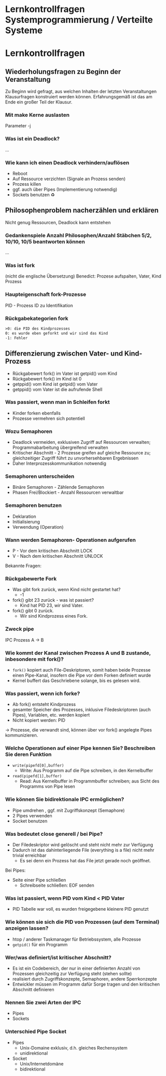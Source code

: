 <!----------
title: "Lernkontrollfragen Systemprogrammierung / Verteilte Systeme"
date: "Semester 5"
keywords: [Systemprogrammierung, Verteilte Systeme, RES, DHGE, Semester 5]
---------->

Lernkontrollfragen Systemprogrammierung / Verteilte Systeme
========================================

<!-- md2apkg ignore-card -->

# Lernkontrollfragen

## Wiederholungsfragen zu Beginn der Veranstaltung

<!-- md2apkg ignore-card -->

Zu Beginn wird gefragt, aus welchen Inhalten der letzten Veranstaltungen Klausurfragen konstruiert werden können.
Erfahrungsgemäß ist das am Ende ein großer Teil der Klausur.

### Mit make Kerne auslasten

Parameter -j

### Was ist ein Deadlock?

...

### Wie kann ich einen Deadlock verhindern/auflösen

- Reboot
- Auf Ressource verzichten (Signale an Prozess senden)
- Prozess killen
- ggf. auch über Pipes (Implementierung notwendig)
- Sockets benutzen ♻️ <!-- na mal sehen ob das in LaTeX und anki probleme macht -->

## Philosophenproblem nacherzählen und erklären

Nicht genug Ressourcen, Deadlock kann entstehen

### Gedankenspiele Anzahl Philosophen/Anzahl Stäbchen 5/2, 10/10, 10/5 beantworten können

...

### Was ist fork

(nicht die englische Übersetzung)
Benedict: Prozese aufspalten, Vater, Kind Prozess

### Haupteigenschaft fork-Prozesse

PID - Prozess ID zu Identifikation
<!-- Max hier ergänzen wenn du magst ### Eigenschaften eines Prozesses -->

### Rückgabekategorien fork

```txt
>0: die PID des Kindprozesses
0: es wurde eben geforkt und wir sind das Kind
-1: Fehler
```

## Differenzierung zwischen Vater- und Kind-Prozess

- Rückgabewert fork() im Vater ist getpid() vom Kind
- Rückgabewert fork() im Kind ist 0
- getppid() vom Kind ist getpid() vom Vater
- getppid() vom Vater ist die aufrufende Shell

### Was passiert, wenn man in Schleifen forkt

- Kinder forken ebenfalls
- Prozesse vermehren sich potentiell

### Wozu Semaphoren

- Deadlock vermeiden, exklusiven Zugriff auf Ressourcen verwalten; Programmabarbeitung übergreifend verwalten
- Kritischer Abschnitt - 2 Prozesse greifen auf gleiche Ressource zu; gleichzeitiger Zugriff führt zu unvorhersehbaren Ergebnissen
- Daher Interprozesskommunikation notwendig

### Semaphoren unterscheiden

- Binäre Semaphoren - Zählende Semaphoren
- Phasen Frei/Blockiert - Anzahl Ressourcen verwaltbar

### Semaphoren benutzen

- Deklaration
- Initialisierung
- Verwendung (Operation)

### Wann werden Semaphoren- Operationen aufgerufen

- P - Vor dem kritischen Abschnitt LOCK
- V - Nach dem kritischen Abschnitt UNLOCK

Bekannte Fragen:

### Rückgabewerte Fork

- Was gibt fork zurück, wenn Kind nicht gestartet hat?
  - -1
- fork() gibt 23 zurück - was ist passiert?
  - Kind hat PID 23, wir sind Vater.
- fork() gibt 0 zurück.
  - Wir sind Kindprozess eines Fork.

### Zweck pipe

IPC Prozess A -> B

### Wie kommt der Kanal zwischen Prozess A und B zustande, inbesondere mit fork()?

<!-- Antwort Studi: vgl. Sockets (File) -->

- ``fork()`` kopiert auch File-Deskriptoren, somit haben beide Prozesse einen Pipe-Kanal, insofern die Pipe vor dem Forken definiert wurde
- Kernel buffert das Geschriebene solange, bis es gelesen wird.

### Was passiert, wenn ich forke?

- Ab fork() entsteht Kindprozess
- gesamter Speicher des Prozesses, inklusive Filedeskriptoren (auch Pipes), Variablen, etc. werden kopiert
- Nicht kopiert werden: PID<!-- DUH -->

$\rightarrow$ Prozesse, die verwandt sind, können über vor fork() angelegte Pipes kommunizieren.

### Welche Operationen auf einer Pipe kennen Sie? Beschreiben Sie deren Funktion

- `write(pipefd[0],buffer)`
  - Write: Aus Programm auf die Pipe schreiben, in den Kernelbuffer
- `read(pipefd[1],buffer)`
  - Read: Aus Kernelbuffer in Programmbuffer schreiben; aus Sicht des Programms von Pipe lesen

### Wie können Sie bidirektionale IPC ermöglichen?

- Pipe umdrehen <!-- LOL -->, ggf. mit Zugriffskonzept (Semaphore)
- 2 Pipes verwenden
- Socket benutzen

### Was bedeutet close generell / bei Pipe?

- Der Filedeskriptor wird gelöscht und steht nicht mehr zur Verfügung
- Dadurch ist das dahinterliegende File (everything is a file) nicht mehr trivial erreichbar
  - Es sei denn ein Prozess hat das File jetzt gerade noch geöffnet.

Bei Pipes:

- Seite einer Pipe schließen
  - Schreibseite schließen: EOF senden

<!-- **PIDs differieren stark, was ist passiert?**  -->

<!-- #### Was passiert, wenn der Wertebereich für PIDs erschöpft ist? (2 Möglichkeiten) TODO -->

### Was ist passiert, wenn PID vom Kind < PID Vater

- PID Tabelle war voll, es wurden freigegebene kleinere PID genutzt

### Wie können sie sich die PID von Prozessen (auf dem Terminal) anzeigen lassen?

- htop / anderer Taskmanager für Betriebssystem, alle Prozesse
- `getpid()` für ein Programm

### Wer/was definiert/ist kritischer Abschnitt?

- Es ist ein Codebereich, der nur in einer definierten Anzahl von Prozessen gleichzeitig zur Verfügung steht (stehen sollte)
- realisiert durch Zugriffskonzepte, Semaphoren, andere Sperrkonzepte
- Entwickler müssen im Programm dafür Sorge tragen und den kritischen Abschnitt definieren

### Nennen Sie zwei Arten der IPC

- Pipes
- Sockets

### Unterschied Pipe Socket

- Pipes
  - Unix-Domaine exklusiv, d.h. gleiches Rechensystem
  - unidirektional
- Socket
  - Unix/Internetdomäne
  - bidirektional
